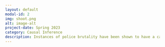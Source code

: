 ```yaml
---
layout: default
modal-id: 2
img: shoot.png
alt: image-alt
project-date: Spring 2023
category: Causal Inference
description: Instances of police brutality have been shown to have a catalyzing effect on the electorate. For example, following the murder of George Floyd in Minneapolis in 2020 voter turnout in the 2021 mayoral election increased over 53 percent from 2017. However, despite a massive change in turnout indicating the mobilizing effect of police killings, Mayor Jacob Frey still won reelection in 2021. This puzzle of accountability is what I will explore further and put to the test at a national-level. Using data from police killings which occurred in medium and large (greater than 50,000 people) cities from 2013-2021 and corresponding mayoral election returns I consider the impact of police brutality on turnout, democratic vote share and incumbency vote choice. I expect to find turnout and democratic vote share in the mayoral election will increase following instances of police brutality. I also expect, relative to cities where there were no instances of police brutality, incumbency percentage will decrease, suggesting mayors are being “punished” for police brutality happening on their watch. However, I expect this effect is not large enough to unseat the incumbent, demonstrating contradictory outcomes. Increased mobilization, yet incumbent reelection- indicating a lack of mayoral accountability. I leverage the as-if random timing and location of instances of police brutality to implement a differences in differences design spanning multiple time periods. I also run a supplementary mediation analysis using local awareness as a mediator. Results indicate marginal effects of police killing on turnout, democratic vote share and incumbency support. This research highlights the limitations of elections at holding elected officials accountable for police brutality. 
---
```

